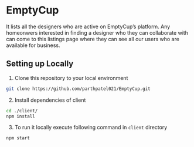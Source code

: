 # EmptyCup
It lists all the designers who are active on EmptyCup’s platform. Any homeonwers interested in finding a designer who they can collaborate with can come to this listings page where they can see all our users who are available for business.

## Setting up Locally
1. Clone this repository to your local environment

```bash
git clone https://github.com/parthpatel021/EmptyCup.git
```

2. Install dependencies of client

```bash
cd ./client/
npm install
```

3. To run it locally execute following command in `client` directory

```bash
npm start
```
